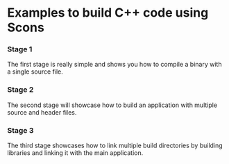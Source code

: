 # Examples to build C++ code using Scons

### Stage 1
The first stage is really simple and shows you how to compile a binary with a single source file.

### Stage 2
The second stage will showcase how to build an application with multiple source and header files.

### Stage 3
The third stage showcases how to link multiple build directories by building libraries and linking it with the main application.
